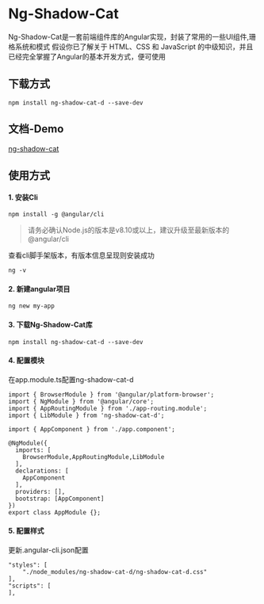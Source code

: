 # Ng-Shadow-Cat
Ng-Shadow-Cat是一套前端组件库的Angular实现，封装了常用的一些UI组件,珊格系统和模式
假设你已了解关于 HTML、CSS 和 JavaScript 的中级知识，并且已经完全掌握了Angular的基本开发方式，便可使用

## 下载方式

    npm install ng-shadow-cat-d --save-dev

## 文档-Demo

[ng-shadow-cat](http://blueskyawen.com/ng-shadow-cat)

## 使用方式

#### 1. 安装Cli

    npm install -g @angular/cli

> 请务必确认Node.js的版本是v8.10或以上，建议升级至最新版本的@angular/cli

查看cli脚手架版本，有版本信息呈现则安装成功

    ng -v

#### 2. 新建angular项目

    ng new my-app

#### 3. 下载Ng-Shadow-Cat库

    npm install ng-shadow-cat-d --save-dev

#### 4. 配置模块
在app.module.ts配置ng-shadow-cat-d

    import { BrowserModule } from '@angular/platform-browser';
    import { NgModule } from '@angular/core';
    import { AppRoutingModule } from './app-routing.module';
    import { LibModule } from 'ng-shadow-cat-d';

    import { AppComponent } from './app.component';

    @NgModule({
      imports: [
        BrowserModule,AppRoutingModule,LibModule
      ],
      declarations: [
        AppComponent
      ],
      providers: [],
      bootstrap: [AppComponent]
    })
    export class AppModule {};

#### 5. 配置样式
更新.angular-cli.json配置

    "styles": [
        "./node_modules/ng-shadow-cat-d/ng-shadow-cat-d.css"
    ],
    "scripts": [
    ],

